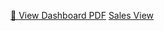 [📄 View Dashboard PDF](assets/Business_Insights_360_BI_Project)
[Sales View](assets/sales_view.png)

